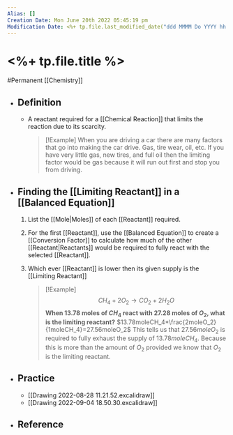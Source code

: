 ```yaml
---
Alias: []
Creation Date: Mon June 20th 2022 05:45:19 pm 
Modification Date: <%+ tp.file.last_modified_date("ddd MMMM Do YYYY hh:mm:ss a") %>
---
```

# <%+ tp.file.title %>
#Permanent [[Chemistry]]

- ## Definition
	- A reactant required for a [[Chemical Reaction]] that limits the reaction due to its scarcity. 
	  > [!Example]
	  > When you are driving a car there are many factors that go into making the car drive. Gas, tire wear, oil, etc. If you have very little gas, new tires, and full oil then the limiting factor would be gas because it will run out first and stop you from driving.
- ## Finding the [[Limiting Reactant]] in a [[Balanced Equation]]
	1. List the [[Mole|Moles]] of each [[Reactant]] required.
	2. For the first [[Reactant]], use the [[Balanced Equation]] to create a [[Conversion Factor]] to calculate how much of the other [[Reactant|Reactants]] would be required to fully react with the selected [[Reactant]].
	3. Which ever [[Reactant]] is lower then its given supply is the [[Limiting Reactant]] 
	   
	   > [!Example]
	   > $$CH_4+2O_2 \rightarrow CO_2+2H_2O$$
	   > **When 13.78 moles of $CH_4$ react with 27.28 moles of $O_2$, what is the limiting reactant?**
	   > $13.78moleCH_4*\frac{2moleO_2}{1moleCH_4}=27.56moleO_2$
	   > This tells us that $27.56moleO_2$ is required to fully exhaust the supply of  $13.78moleCH_4$. Because this is more than the amount of $O_2$ provided we know that $O_2$ is the limiting reactant.
- ## Practice
	- [[Drawing 2022-08-28 11.21.52.excalidraw]]
	- [[Drawing 2022-09-04 18.50.30.excalidraw]]
- ## Reference
